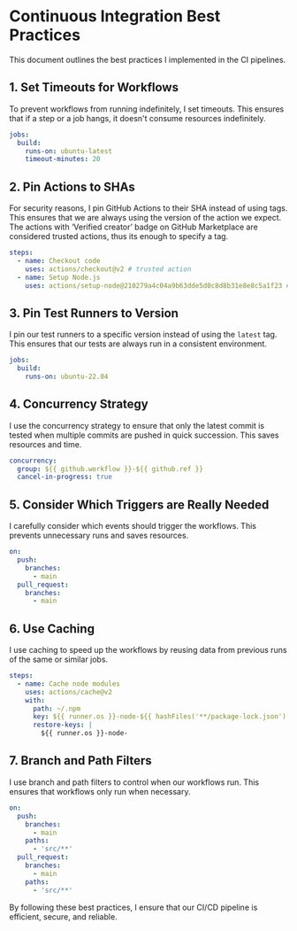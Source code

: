 # Continuous Integration Best Practices

This document outlines the best practices I implemented in the CI pipelines.

## 1. Set Timeouts for Workflows

To prevent workflows from running indefinitely, I set timeouts. This ensures
that if a step or a job hangs, it doesn't consume resources indefinitely.

```yaml
jobs:
  build:
    runs-on: ubuntu-latest
    timeout-minutes: 20
```

## 2. Pin Actions to SHAs

For security reasons, I pin GitHub Actions to their SHA instead of using tags.
This ensures that we are always using the version of the action we expect. The
actions with ‘Verified creator’ badge on GitHub Marketplace are considered
trusted actions, thus its enough to specify a tag.

```yaml
steps:
  - name: Checkout code
    uses: actions/checkout@v2 # trusted action
  - name: Setup Node.js
    uses: actions/setup-node@210279a4c04a9b63dde5d0c8d8b31e8e8c5a1f23 # pinned to a SHA
```

## 3. Pin Test Runners to Version

I pin our test runners to a specific version instead of using the `latest` tag.
This ensures that our tests are always run in a consistent environment.

```yaml
jobs:
  build:
    runs-on: ubuntu-22.04
```

## 4. Concurrency Strategy

I use the concurrency strategy to ensure that only the latest commit is tested
when multiple commits are pushed in quick succession. This saves resources and
time.

```yaml
concurrency: 
  group: ${{ github.workflow }}-${{ github.ref }}
  cancel-in-progress: true
```

## 5. Consider Which Triggers are Really Needed

I carefully consider which events should trigger the workflows. This prevents
unnecessary runs and saves resources.

```yaml
on:
  push:
    branches:
      - main
  pull_request:
    branches:
      - main
```

## 6. Use Caching

I use caching to speed up the workflows by reusing data from previous runs of
the same or similar jobs.

```yaml
steps:
  - name: Cache node modules
    uses: actions/cache@v2
    with:
      path: ~/.npm
      key: ${{ runner.os }}-node-${{ hashFiles('**/package-lock.json') }}
      restore-keys: |
        ${{ runner.os }}-node-
```

## 7. Branch and Path Filters

I use branch and path filters to control when our workflows run. This ensures
that workflows only run when necessary.

```yaml
on:
  push:
    branches:
      - main
    paths:
      - 'src/**'
  pull_request:
    branches:
      - main
    paths:
      - 'src/**'
```

By following these best practices, I ensure that our CI/CD pipeline is
efficient, secure, and reliable.
